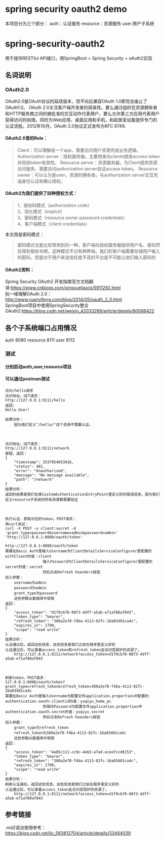 # spring security oauth2 demo
本项目分为三个部分：
    auth：认证服务
    resource：资源服务
    user:用户子系统
    
    

# spring-security-oauth2
用于提供RESTful API接口，用SpringBoot + Spring Security + oAuth2实现

## 名词说明
### OAuth2.0
OAuth2.0是OAuth协议的延续版本，但不向后兼容OAuth 1.0即完全废止了OAuth1.0。 OAuth 2.0关注客户端开发者的简易性。要么通过组织在资源拥有者和HTTP服务商之间的被批准的交互动作代表用户，要么允许第三方应用代表用户获得访问的权限。同时为Web应用，桌面应用和手机，和起居室设备提供专门的认证流程。2012年10月，OAuth 2.0协议正式发布为RFC 6749.<br/> 

#### OAuth2.0里的Role：
>Client：可以理解成一个app，需要访问用户资源完成业务逻辑。
>Authorization server：授权服务器。主要用来向clients颁发access token并校验token有效性。
>Resource server：资源服务器。为Client提供资源访问服务，需要访问authorization server验证access token。
>Resource owner：可以认为是user，资源的拥有者。与authorization server交互完成身份认证和确认授权。
#### OAuth2为我们提供了四种授权方式：
>1、授权码模式（authorization code）<br/> 
>2、简化模式（implicit） <br/>
>3、密码模式（resource owner password credentials） <br/>
>4、客户端模式（client credentials）<br/>

本文用是密码模式：
>密码模式也是比较常用到的一种，客户端向授权服务器提供用户名、密码然后得到授权令牌。这种模式不过有种弊端，我们的客户端需要存储用户输入的密码，但是对于用户来说信任度不高的平台是不可能让他们输入密码的

#### OAuth2资料：
 Spring Security OAuth2 开发指南官方文档翻译:https://www.cnblogs.com/xingxueliao/p/5911292.html</br>
 阮一峰理解OAuth 2.0：http://www.ruanyifeng.com/blog/2014/05/oauth_2_0.html</br>
 SpringBoot项目中使用SpringSecurity整合OAuth2:https://blog.csdn.net/weixin_42033269/article/details/80086422

## 各个子系统端口占用情况
auth 8080
resource 8111
user 8112


### 测试
#### 分别启动auth,user,resource项目
#### 可以通过postman测试
    访问/hello请求
    访问地址，GET请求：
    http://127.0.0.1:8111/hello
    返回:
    Hello User!
    
    结果分析：
        因为我们定义"/hello/"这个资源不需要认证。
</br>

    访问地址，GET请求：
    http://127.0.0.1:8111/network
    报错，返回：
    {
        "timestamp": 1537954053916,
        "status": 401,
        "error": "Unauthorized",
        "message": "No message available",
        "path": "/network"
    }
    结果分析：
    返回的结果是我们在类CustomAuthenticationEntryPoint里定义好的错误信息，因为我们定义resource子系统的所有资源都需要验证
</br>
    
    执行认证，获取对应的token，POST请求：
    用curl测试：
    curl -X POST -u client:secret -d 'grant_type=password&username=admin&password=admin' 'http://127.0.0.1:8080/oauth/token'
    
    http://127.0.0.1:8080/oauth/token
    需要在Basic Auth里输入Username为ClientDetailsServiceConfigurer里配置的withClient的值：client
                     输入Password为ClientDetailsServiceConfigurer里配置的secret的值：secret
                     然后点击Refresh heanders按钮
    加入参数：
        username为admin
        password为admin
        grant_type为password
        这些参数从数据库中获取
    返回：
    {
        "access_token": "d1f9cb70-08f3-4dff-a5ab-e71af80af843",
        "token_type": "bearer",
        "refresh_token": "380a2e78-f4ba-4113-82fc-16a03401ca4c",
        "expires_in": 1799,
        "scope": "read write"
    }
    结果分析：
    认证通过后，返回这些信息，这些信息是我们之前在程序里定义好的
    认证通过后，可以拿着access_token和refresh_token去访问受保护的资源了。
        http://127.0.0.1:8111/network?access_token=d1f9cb70-08f3-4dff-a5ab-e71af80af843
    
</br>
    
    刷新token，POST请求：
    127.0.0.1:8080/oauth/token?grant_type=refresh_token&refresh_token=380a2e78-f4ba-4113-82fc-16a03401ca4c
    需要在Basic Auth里输入Username为配置文件application.properties中配置的authentication.oauth.clientid的值：yuqiyu_home_pc
                     恕瑞玛Password为配置文件application.properties中authentication.oauth.secret的值：yuqiyu_secret
                     然后点击Refresh heanders按钮
    加入参数：
        grant_type为refresh_token
        refresh_token为380a2e78-f4ba-4113-82fc-16a03401ca4c
        这些参数从数据库中获取
    返回：
    {
        "access_token": "4a05c111-cc9c-4e63-a7ad-ecee7ccd6153",
        "token_type": "bearer",
        "refresh_token": "380a2e78-f4ba-4113-82fc-16a03401ca4c",
        "expires_in": 1799,
        "scope": "read write"
    }
    结果分析：
    刷新认证通后，返回这些信息，这些信息是我们之前在程序里定义好的
    认证通过后，可以拿着access_token去访问受保护的资源了。
        http://127.0.0.1:8111/network?access_token=d1f9cb70-08f3-4dff-a5ab-e71af80af843
    


## 参考链接
.md2语法使用参考：https://blog.csdn.net/ljc_563812704/article/details/53464039